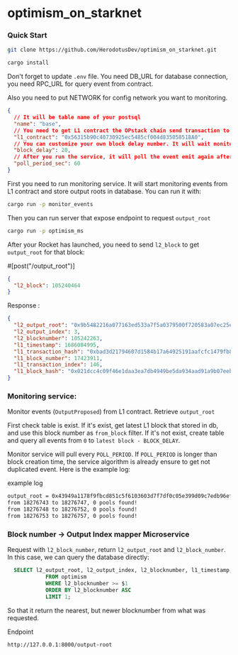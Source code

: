 # optimism_on_starknet

### Quick Start

```sh
git clone https://github.com/HerodotusDev/optimism_on_starknet.git
```

```sh
cargo install
```

Don't forget to update `.env` file. You need DB_URL for database connection, you need RPC_URL for query event from contract.

Also you need to put NETWORK for config network you want to monitoring.

```json
{
  // It will be table name of your postsql
  "name": "base",
  // You need to get L1 contract the OPstack chain send transaction to settle.
  "l1_contract": "0x56315b90c40730925ec5485cf004d835058518A0",
  // You can customize your own block delay number. It will wait monitoring service to get more finalized block.
  "block_delay": 20,
  // After you run the service, it will poll the event emit again after the second below.
  "poll_period_sec": 60
}
```

First you need to run monitoring service. It will start monitoring events from L1 contract and store output roots in database. You can run it with:

```sh
cargo run -p monitor_events
```

Then you can run server that expose endpoint to request `output_root`

```sh
cargo run -p optimism_ms
```

After your Rocket has launched, you need to send `l2_block` to get `output_root` for that block:

#[post("/output_root")]

```json
{
  "l2_block": 105240464
}
```

Response :

```json
{
  "l2_output_root": "0x9b5482216a077163ed533a7f5a0379500f720583a07ec25e8deaa62a88aa4956",
  "l2_output_index": 3,
  "l2_blocknumber": 105242263,
  "l1_timestamp": 1686084995,
  "l1_transaction_hash": "0xbad3d21794607d1584b17a64925191aafcfc1479fb851030b3b8a11b58ec5d6b",
  "l1_block_number": 17423911,
  "l1_transaction_index": 146,
  "l1_block_hash": "0x021dcc4c09f46e1daa3ea7db4949be5da934aad91a9b07eebc05b61e048edaae"
}
```

### Monitoring service:

Monitor events (`OutputProposed`) from L1 contract. Retrieve `output_root`

First check table is exist. If it's exist, get latest L1 block that stored in db, and use this block number as `from_block` filter. If it's not exist, create table and query all events from `0` to `latest block - BLOCK_DELAY`.

Monitor service will pull every `POLL_PERIOD`. If `POLL_PERIOD` is longer than block creation time, the service algorithm is already ensure to get not duplicated event. Here is the example log:

example log

```sh
output_root = 0x43949a1178f9fbcd851c5f6103603d7f7df0c05e399d09c7edb96ef4281a9d25, l2OutputIndex = 2873, l2BlockNumber = 110408263, l1Blocknumber = 18276691, l1Timestamp = 1696416911, l1_transaction_hash=0xbf90fd89af4a580695abd69bccce1ed3ef426e72021ee3c7e0aad2f4b3d8375d, l1_transaction_index=195, L1_block_hash=0x3d05fd1575b8b38b08a1e8d2a4253b09fba7e01f72e66e8c19eec0a3b39bc62f
from 18276743 to 18276747, 0 pools found!
from 18276748 to 18276752, 0 pools found!
from 18276753 to 18276757, 0 pools found!
```

### Block number -> Output Index mapper Microservice

Request with `l2_block_number`, return `l2_output_root` and `l2_block_number`. In this case, we can query the database directly:

```sql
  SELECT l2_output_root, l2_output_index, l2_blocknumber, l1_timestamp, l1_transaction_hash, l1_block_number, l1_transaction_index, l1_block_hash
            FROM optimism
            WHERE l2_blocknumber >= $1
            ORDER BY l2_blocknumber ASC
            LIMIT 1;
```

So that it return the nearest, but newer blocknumber from what was requested.

Endpoint

```
http://127.0.0.1:8000/output-root
```
